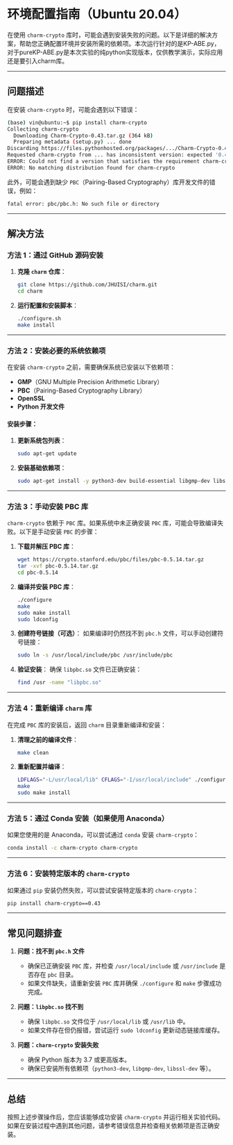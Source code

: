 # 环境配置指南（Ubuntu 20.04）

在使用 `charm-crypto` 库时，可能会遇到安装失败的问题。以下是详细的解决方案，帮助您正确配置环境并安装所需的依赖项。本次运行针对的是KP-ABE.py，对于pureKP-ABE.py是本次实验的纯python实现版本，仅供教学演示，实际应用还是要引入charm库。

---

## 问题描述

在安装 `charm-crypto` 时，可能会遇到以下错误：

```bash
(base) vin@ubuntu:~$ pip install charm-crypto
Collecting charm-crypto
  Downloading Charm-Crypto-0.43.tar.gz (364 kB)
  Preparing metadata (setup.py) ... done
Discarding https://files.pythonhosted.org/packages/.../Charm-Crypto-0.43.tar.gz (from https://pypi.org/simple/charm-crypto/): 
Requested charm-crypto from ... has inconsistent version: expected '0.43', but metadata has '0.0.0'
ERROR: Could not find a version that satisfies the requirement charm-crypto (from versions: 0.43)
ERROR: No matching distribution found for charm-crypto
```

此外，可能会遇到缺少 `PBC`（Pairing-Based Cryptography）库开发文件的错误，例如：

```bash
fatal error: pbc/pbc.h: No such file or directory
```

---

## 解决方法

### 方法 1：通过 GitHub 源码安装

1. **克隆 `charm` 仓库**：
   ```bash
   git clone https://github.com/JHUISI/charm.git
   cd charm
   ```

2. **运行配置和安装脚本**：
   ```bash
   ./configure.sh
   make install
   ```

---

### 方法 2：安装必要的系统依赖项

在安装 `charm-crypto` 之前，需要确保系统已安装以下依赖项：

- **GMP**（GNU Multiple Precision Arithmetic Library）
- **PBC**（Pairing-Based Cryptography Library）
- **OpenSSL**
- **Python 开发文件**

#### 安装步骤：

1. **更新系统包列表**：
   ```bash
   sudo apt-get update
   ```

2. **安装基础依赖项**：
   ```bash
   sudo apt-get install -y python3-dev build-essential libgmp-dev libssl-dev flex bison
   ```

---

### 方法 3：手动安装 PBC 库

`charm-crypto` 依赖于 `PBC` 库。如果系统中未正确安装 `PBC` 库，可能会导致编译失败。以下是手动安装 `PBC` 的步骤：

1. **下载并解压 PBC 库**：
   ```bash
   wget https://crypto.stanford.edu/pbc/files/pbc-0.5.14.tar.gz
   tar -xvf pbc-0.5.14.tar.gz
   cd pbc-0.5.14
   ```

2. **编译并安装 PBC 库**：
   ```bash
   ./configure
   make
   sudo make install
   sudo ldconfig
   ```

3. **创建符号链接（可选）**：
   如果编译时仍然找不到 `pbc.h` 文件，可以手动创建符号链接：
   ```bash
   sudo ln -s /usr/local/include/pbc /usr/include/pbc
   ```

4. **验证安装**：
   确保 `libpbc.so` 文件已正确安装：
   ```bash
   find /usr -name "libpbc.so"
   ```

---

### 方法 4：重新编译 `charm` 库

在完成 `PBC` 库的安装后，返回 `charm` 目录重新编译和安装：

1. **清理之前的编译文件**：
   ```bash
   make clean
   ```

2. **重新配置并编译**：
   ```bash
   LDFLAGS="-L/usr/local/lib" CFLAGS="-I/usr/local/include" ./configure.sh
   make
   sudo make install
   ```

---

### 方法 5：通过 Conda 安装（如果使用 Anaconda）

如果您使用的是 Anaconda，可以尝试通过 `conda` 安装 `charm-crypto`：

```bash
conda install -c charm-crypto charm-crypto
```

---

### 方法 6：安装特定版本的 `charm-crypto`

如果通过 `pip` 安装仍然失败，可以尝试安装特定版本的 `charm-crypto`：

```bash
pip install charm-crypto==0.43
```

---

## 常见问题排查

1. **问题：找不到 `pbc.h` 文件**
   - 确保已正确安装 `PBC` 库，并检查 `/usr/local/include` 或 `/usr/include` 是否存在 `pbc` 目录。
   - 如果文件缺失，请重新安装 `PBC` 库并确保 `./configure` 和 `make` 步骤成功完成。

2. **问题：`libpbc.so` 找不到**
   - 确保 `libpbc.so` 文件位于 `/usr/local/lib` 或 `/usr/lib` 中。
   - 如果文件存在但仍报错，尝试运行 `sudo ldconfig` 更新动态链接库缓存。

3. **问题：`charm-crypto` 安装失败**
   - 确保 Python 版本为 3.7 或更高版本。
   - 确保已安装所有依赖项（`python3-dev`, `libgmp-dev`, `libssl-dev` 等）。

---

## 总结

按照上述步骤操作后，您应该能够成功安装 `charm-crypto` 并运行相关实验代码。如果在安装过程中遇到其他问题，请参考错误信息并检查相关依赖项是否正确安装。